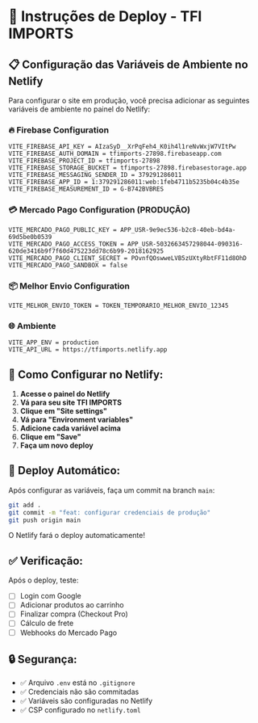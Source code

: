 # 🚀 Instruções de Deploy - TFI IMPORTS

## 📋 Configuração das Variáveis de Ambiente no Netlify

Para configurar o site em produção, você precisa adicionar as seguintes variáveis de ambiente no painel do Netlify:

### 🔥 Firebase Configuration
```
VITE_FIREBASE_API_KEY = AIzaSyD__XrPqFeh4_K0ih4l1reNvWxjW7VItPw
VITE_FIREBASE_AUTH_DOMAIN = tfimports-27898.firebaseapp.com
VITE_FIREBASE_PROJECT_ID = tfimports-27898
VITE_FIREBASE_STORAGE_BUCKET = tfimports-27898.firebasestorage.app
VITE_FIREBASE_MESSAGING_SENDER_ID = 379291286011
VITE_FIREBASE_APP_ID = 1:379291286011:web:1feb4711b5235b04c4b35e
VITE_FIREBASE_MEASUREMENT_ID = G-B742BVBRES
```

### 💳 Mercado Pago Configuration (PRODUÇÃO)
```
VITE_MERCADO_PAGO_PUBLIC_KEY = APP_USR-9e9ec536-b2c8-40eb-bd4a-69d5be0b0539
VITE_MERCADO_PAGO_ACCESS_TOKEN = APP_USR-5032663457298044-090316-620de3416b9f7f60d475223dd78c6b99-2018162925
VITE_MERCADO_PAGO_CLIENT_SECRET = POvnfQOswweLVB5zUXtyRbtFF11d8OhD
VITE_MERCADO_PAGO_SANDBOX = false
```

### 📦 Melhor Envio Configuration
```
VITE_MELHOR_ENVIO_TOKEN = TOKEN_TEMPORARIO_MELHOR_ENVIO_12345
```

### 🌐 Ambiente
```
VITE_APP_ENV = production
VITE_API_URL = https://tfimports.netlify.app
```

## 📝 Como Configurar no Netlify:

1. **Acesse o painel do Netlify**
2. **Vá para seu site TFI IMPORTS**
3. **Clique em "Site settings"**
4. **Vá para "Environment variables"**
5. **Adicione cada variável acima**
6. **Clique em "Save"**
7. **Faça um novo deploy**

## 🔄 Deploy Automático:

Após configurar as variáveis, faça um commit na branch `main`:

```bash
git add .
git commit -m "feat: configurar credenciais de produção"
git push origin main
```

O Netlify fará o deploy automaticamente!

## ✅ Verificação:

Após o deploy, teste:
- [ ] Login com Google
- [ ] Adicionar produtos ao carrinho
- [ ] Finalizar compra (Checkout Pro)
- [ ] Cálculo de frete
- [ ] Webhooks do Mercado Pago

## 🔒 Segurança:

- ✅ Arquivo `.env` está no `.gitignore`
- ✅ Credenciais não são commitadas
- ✅ Variáveis são configuradas no Netlify
- ✅ CSP configurado no `netlify.toml`
